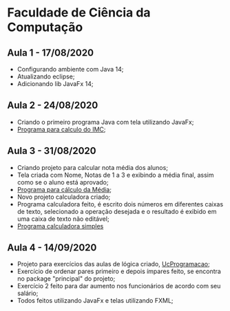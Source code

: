 # Faculdade de Ciência da Computação

## Aula 1 - 17/08/2020
- Configurando ambiente com Java 14;
- Atualizando eclipse;
- Adicionando lib JavaFx 14;

## Aula 2 - 24/08/2020
- Criando o primeiro programa Java com tela utilizando JavaFx;
- [Programa para calculo do IMC](https://github.com/LeonardsonCC/Faculdade-PSC/tree/master/ImcComTela);

## Aula 3 - 31/08/2020
- Criando projeto para calcular nota média dos alunos;
- Tela criada com Nome, Notas de 1 a 3 e exibindo a média final, assim como se o aluno está aprovado;
- [Programa para cálculo da Média](https://github.com/LeonardsonCC/Faculdade-PSC/tree/master/MediaAlunosComTela);
- Novo projeto calculadora criado;
- Programa calculadora feito, é escrito dois números em diferentes caixas de texto, selecionado a operação desejada e o resultado é exibido em uma caixa de texto não editável;
- [Programa calculadora simples](https://github.com/LeonardsonCC/Faculdade-PSC/tree/master/Calculadora)

## Aula 4 - 14/09/2020
- Projeto para exercícios das aulas de lógica criado, [UcProgramacao](https://github.com/LeonardsonCC/Faculdade-PSC/tree/master/UcProgramacao);
- Exercício de ordenar pares primeiro e depois ímpares feito, se encontra no package "principal" do projeto;
- Exercício 2 feito para dar aumento nos funcionários de acordo com seu salário;
- Todos feitos utilizando JavaFx e telas utilizando FXML;
